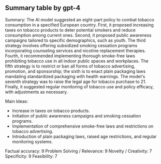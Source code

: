 ## Summary table by gpt-4
Summary: 
The AI model suggested an eight-part policy to combat tobacco consumption in a specified European country. First, it proposed increasing taxes on tobacco products to deter potential smokers and reduce consumption among current ones. Second, it proposed public awareness campaigns tailored to specific demographics, such as youth. The third strategy involves offering subsidized smoking cessation programs incorporating counseling services and nicotine replacement therapies. Fourth, it recommended implementing thorough smoke-free laws prohibiting tobacco use in all indoor public spaces and workplaces. The fifth strategy is to restrict or ban all forms of tobacco advertising, promotion, and sponsorship; the sixth is to enact plain packaging laws mandating standardized packaging with health warnings. The model's seventh strategy was to raise the legal age for tobacco purchase to 21. Finally, it suggested regular monitoring of tobacco use and policy efficacy, with adjustments as necessary.

Main Ideas: 
- Increase in taxes on tobacco products.
- Initiation of public awareness campaigns and smoking cessation programs.
- Implementation of comprehensive smoke-free laws and restrictions on tobacco advertising.
- Introduction of plain packaging laws, raised age restrictions, and regular monitoring systems.

Factual accuracy: 9
Problem Solving / Relevance: 9
Novelty / Creativity: 7
Specificity: 9
Feasibility: 7